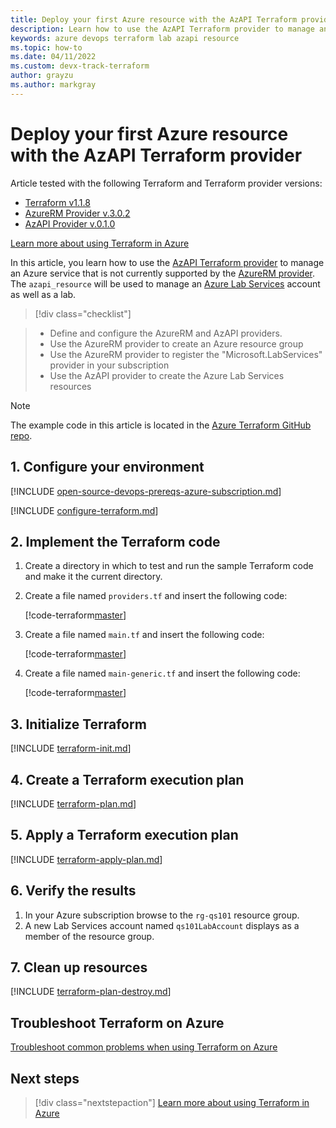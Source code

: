 ```yaml
---
title: Deploy your first Azure resource with the AzAPI Terraform provider
description: Learn how to use the AzAPI Terraform provider to manage an Azure Lab Service
keywords: azure devops terraform lab azapi resource
ms.topic: how-to
ms.date: 04/11/2022
ms.custom: devx-track-terraform
author: grayzu
ms.author: markgray
---
```


# Deploy your first Azure resource with the AzAPI Terraform provider

Article tested with the following Terraform and Terraform provider versions:

- [Terraform v1.1.8](https://releases.hashicorp.com/terraform/)
- [AzureRM Provider v.3.0.2](https://registry.terraform.io/providers/hashicorp/azurerm/latest/docs)
- [AzAPI Provider v.0.1.0](https://registry.terraform.io/providers/azure/azapi/latest/docs)

[Learn more about using Terraform in Azure](/azure/terraform)

In this article, you learn how to use the [AzAPI Terraform provider](https://registry.terraform.io/providers/azure/azapi/latest/docs) to manage an Azure service that is not currently supported by the [AzureRM provider](https://registry.terraform.io/providers/hashicorp/azurerm/latest/docs). The `azapi_resource` will be used to manage an [Azure Lab Services](/services/lab-services/#overview) account as well as a lab.

> [!div class="checklist"]

> * Define and configure the AzureRM and AzAPI providers.
> * Use the AzureRM provider to create an Azure resource group
> * Use the AzureRM provider to register the "Microsoft.LabServices" provider in your subscription
> * Use the AzAPI provider to create the Azure Lab Services resources


> [!NOTE]
> The example code in this article is located in the [Azure Terraform GitHub repo](https://github.com/Azure/terraform/tree/master/quickstart/101-azapi-lab-services).

## 1. Configure your environment

[!INCLUDE [open-source-devops-prereqs-azure-subscription.md](../includes/open-source-devops-prereqs-azure-subscription.md)]

[!INCLUDE [configure-terraform.md](includes/configure-terraform.md)]

## 2. Implement the Terraform code

1. Create a directory in which to test and run the sample Terraform code and make it the current directory.

1. Create a file named `providers.tf` and insert the following code:

    [!code-terraform[master](../../terraform_samples/quickstart/101-azapi-lab-services/providers.tf)]

1. Create a file named `main.tf` and insert the following code:

    [!code-terraform[master](../../terraform_samples/quickstart/101-azapi-lab-services/main.tf)]


1. Create a file named `main-generic.tf` and insert the following code:

    [!code-terraform[master](../../terraform_samples/quickstart/101-azapi-lab-services/main-generic.tf)]

## 3. Initialize Terraform

[!INCLUDE [terraform-init.md](includes/terraform-init.md)]

## 4. Create a Terraform execution plan

[!INCLUDE [terraform-plan.md](includes/terraform-plan.md)]

## 5. Apply a Terraform execution plan

[!INCLUDE [terraform-apply-plan.md](includes/terraform-apply-plan.md)]

## 6. Verify the results

1. In your Azure subscription browse to the `rg-qs101` resource group.
1. A new Lab Services account named `qs101LabAccount` displays as a member of the resource group.

## 7. Clean up resources

[!INCLUDE [terraform-plan-destroy.md](includes/terraform-plan-destroy.md)]

## Troubleshoot Terraform on Azure

[Troubleshoot common problems when using Terraform on Azure](troubleshoot.md)

## Next steps

> [!div class="nextstepaction"]
> [Learn more about using Terraform in Azure](/azure/terraform)
